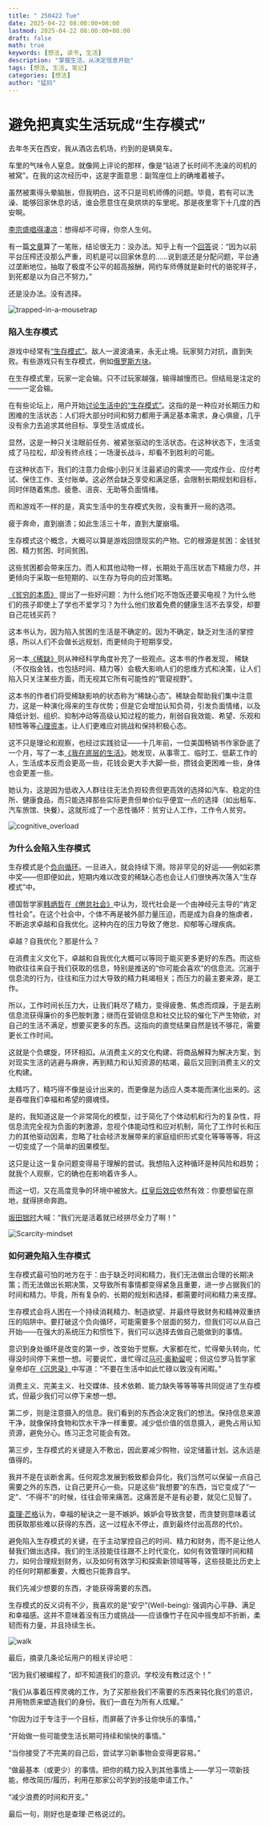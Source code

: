 ```yaml
---
title: " 250422 Tue"
date: 2025-04-22 08:00:00+08:00
lastmod: 2025-04-22 08:00:00+08:00
draft: false
math: true
keywords: [想法, 读书, 生活]
description: "掌握生活，从决定信息开始"
tags: [想法, 生活, 笔记]
categories: [想法]
author: "猛犸"
---
```


# 避免把真实生活玩成“生存模式”

去年冬天在西安，我从酒店去机场，约到的是辆臭车。

车里的气味令人窒息。就像网上评论的那样，像是“钻进了长时间不洗澡的司机的被窝”。在我的这次经历中，这是字面意思：副驾座位上的确堆着被子。

虽然被熏得头晕脑胀，但我明白，这不只是司机师傅的问题。毕竟，若有可以洗澡、能够回家休息的话，谁会愿意住在臭烘烘的车里呢。那是夜里零下十几度的西安啊。

[李宗盛唱得凄凉](https://music.163.com/#/song?id=394670)：想得却不可得，你奈人生何。

有一篇[文章](https://36kr.com/p/3092605845272712)算了一笔账，结论很无力：没办法。知乎上有一个[回答](https://www.zhihu.com/question/648693255)说：“因为以前平台压榨还没那么严重，司机是可以回家休息的……说到底还是分配问题，平台通过垄断地位，抽取了极度不公平的超高报酬，网约车师傅就是新时代的骆驼祥子，到死都是以为自己不努力。”

还是没办法。没有选择。

![trapped-in-a-mousetrap](https://1-1256632535.cos.ap-beijing.myqcloud.com/img/trapped-in-a-mousetrap.jpg)

### 陷入生存模式

游戏中经常有[“生存模式”](https://en.wikipedia.org/wiki/Survival_mode)。敌人一波波涌来，永无止境。玩家努力对抗，直到失败。有些游戏只有生存模式，例如[俄罗斯方块](https://en.wikipedia.org/wiki/Tetris)。

在生存模式里，玩家一定会输。只不过玩家越强，输得越慢而已。但结局是注定的——一定会输。

在有些论坛上，用户开始[讨论生活中的“生存模式”](https://www.reddit.com/r/Adulting/comments/1jx1dr4/its_sad_to_see_so_many_adults_in_survival_mode/)。这指的是一种应对长期压力和困难的生活状态：人们将大部分时间和努力都用于满足基本需求，身心俱疲，几乎没有余力去追求其他目标、享受生活或成长。

显然，这是一种只关注眼前任务、被紧张驱动的生活状态。在这种状态下，生活变成了马拉松，却没有终点线；一场漫长战斗，却看不到胜利的可能。

在这种状态下，我们的注意力会缩小到只关注最紧迫的需求——完成作业、应付考试、保住工作、支付账单。这必然会缺乏享受和满足感，会限制长期规划和目标，同时伴随着焦虑、疲惫、沮丧、无助等负面情绪。

而和游戏不一样的是，真实生活中的生存模式失败，没有重开一局的选项。

疲于奔命，直到崩溃；如此生活三十年，直到大厦崩塌。

生存模式这个概念，大概可以算是游戏回馈现实的产物。它的根源是贫困：金钱贫困、精力贫困、时间贫困。

这些贫困都会带来压力。而人和其他动物一样，长期处于高压状态下精疲力尽，并更倾向于采取一些短期的、以生存为导向的应对策略。

[《贫穷的本质》](https://book.douban.com/subject/30161884/) 提出了一些好问题：为什么他们吃不饱饭还要买电视？为什么他们的孩子即使上了学也不爱学习？为什么他们放着免费的健康生活不去享受，却要自己花钱买药？

这本书认为，因为陷入贫困的生活是不确定的。因为不确定，缺乏对生活的掌控感，所以人们不会做长远规划，而更倾向于短期享受。

另一本[《稀缺》](https://book.douban.com/subject/26178426/)则从神经科学角度补充了一些观点。这本书的作者发现， 稀缺（不仅指金钱，也包括时间、精力等）会极大影响人们的思维方式和决策，让人们陷入只关注某些方面，而无视其它所有可能性的“管窥视野”。

这本书的作者们将受稀缺影响的状态称为“稀缺心态”。稀缺会帮助我们集中注意力，这是一种演化得来的生存优势；但是它会增加认知负荷，引发负面情绪，以及降低计划、组织、抑制冲动等高级认知过程的能力，削弱自我效能、希望、乐观和韧性等等[心理资本](https://en.wikipedia.org/wiki/Positive_psychological_capital)，让人们更难应对挑战和保持积极心态。

这不只是理论和观察，也经过实践验证——十几年前，一位美国畅销书作家卧底了一个月，写了一本[《我在底层的生活》](https://book.douban.com/subject/25900802/)。她发现，从事零工、临时工、低薪工作的人，生活成本反而会更高一些，花钱会更大手大脚一些，攒钱会更困难一些，身体也会更差一些。

她认为，这是因为低收入人群往往无法负担较贵但更高效的选择如汽车、稳定的住所、健康食品，而只能选择那些实际更贵但单价似乎便宜一点的选择（如出租车、汽车旅馆、快餐）。这就形成了一个恶性循环：贫穷让人工作，工作令人贫穷。

![cognitive_overload](https://1-1256632535.cos.ap-beijing.myqcloud.com/img/cognitive_overload.jpg)

### 为什么会陷入生存模式

生存模式是个[负向循环](https://en.wikipedia.org/wiki/Negative_feedback)。一旦进入，就会持续下滑。除非罕见的好运——例如彩票中奖——但即便如此，短期内难以改变的稀缺心态也会让人们很快再次落入“生存模式”中。

德国哲学家[韩炳哲](https://en.wikipedia.org/wiki/Byung-Chul_Han)在[《倦怠社会》](https://book.douban.com/subject/33442259/)中认为，现代社会是一个由神经元主导的“肯定性社会”。在这个社会中，个体不再是被外部力量压迫，而是成为自身的施虐者，不断追求卓越和自我优化。这种内在的压力导致了倦怠、抑郁等心理疾病。

卓越？自我优化？那是什么？

在消费主义文化下，卓越和自我优化大概可以等同于能买更多更好的东西。而这些物欲往往来自于我们获取的信息，特别是推送的“你可能会喜欢”的信息流。沉溺于信息流的行为，往往和压力过大导致的精力耗竭相关；而压力的最主要来源，是工作。

所以，工作时间长压力大，让我们耗尽了精力，变得疲惫、焦虑而烦躁，于是去刷信息流获得廉价的多巴胺刺激；继而在营销信息和社交比较的催化下产生物欲，对自己的生活不满足，想要买更多的东西。这指向的直觉结果自然是钱不够花，需要更长工作时间。

这就是个负螺旋，环环相扣。从消费主义的文化构建、将商品解释为解决方案，到对现实生活的逃避与麻痹，再到精力和认知资源的枯竭，最后又回到消费主义的文化构建。

太精巧了，精巧得不像是设计出来的，而更像是为适应人类本能而演化出来的。这是吞噬我们幸福和希望的摄魂怪。

是的，我知道这是一个非常简化的模型，过于简化了个体动机和行为的复杂性，将信息流完全视为负面的刺激源，忽视个体能动性和应对机制，简化了工作时长和压力的其他驱动因素，忽略了社会经济发展带来的家庭组织形式变化等等等等，将这一切变成了一个简单的因果模型。

这只是让这一复杂问题变得易于理解的尝试。我想陷入这种循环是种风险和趋势；就我个人观察，它的确也在影响着许多人。

而这一切，又在高度竞争的环境中被放大。[红皇后效应](https://en.wikipedia.org/wiki/Red_Queen_hypothesis)依然有效：你要想留在原地，就得拼命奔跑。

[坂田银时](https://en.wikipedia.org/wiki/Gintoki_Sakata)大喊：“我们光是活着就已经拼尽全力了啊！”

![Scarcity-mindset](https://1-1256632535.cos.ap-beijing.myqcloud.com/img/Scarcity-mindset.webp)

### 如何避免陷入生存模式

生存模式最可怕的地方在于：由于缺乏时间和精力，我们无法做出合理的长期决策；而无法做出长期决策，又导致所有事情都变得紧急且重要，进一步占据我们的时间和精力。毕竟，所有复杂的、长期的规划和选择，都需要时间和精力来支撑。

生存模式会将人困在一个持续消耗精力、制造欲望、并最终导致财务和精神双重挤压的陷阱中。要打破这个负向循环，可能需要多个层面的努力，但我们可以从自己开始——在强大的系统压力和惯性下，我们可以选择去做自己能做到的事情。

意识到身处循环是改变的第一步，改变始于觉察。大家都在忙，忙得晕头转向，忙得没时间停下来想一想。可要说忙，谁忙得过[马可·奥勒留](https://en.wikipedia.org/wiki/Marcus_Aurelius)呢；但这位罗马哲学家皇帝却在[《沉思录》](https://book.douban.com/subject/2359003/)中写道：“不要在生活中如此忙碌以致没有闲暇。”

消费主义、完美主义、社交媒体、技术依赖、能力缺失等等等等共同促进了生存模式，但最少我们可以停下来想一想。

第二步，则是注意摄入的信息。我们看到的东西会决定我们的想法。保持信息来源干净，就像保持食物和饮水干净一样重要。减少低价值的信息摄入，避免占用认知资源，避免分心。练习正念可能会有效。

第三步，生存模式的关键是入不敷出，因此要减少购物，设定储蓄计划。这永远是值得的。

我并不是在谈断舍离。任何观念发展到极致都会异化，我们当然可以保留一点自己需要之外的东西，让自己更开心一些。只是这些“我想要”的东西，当它变成了“一定”、“不得不”的时候，往往会带来痛苦。这痛苦是不是有必要，就见仁见智了。

[查理·芒格](https://en.wikipedia.org/wiki/Charlie_Munger)认为，幸福的秘诀之一是不嫉妒。嫉妒会导致贪婪，而贪婪则意味着试图获取那些难以获得的东西，这一过程永不停止，直到最终付出高昂的代价。

避免陷入生存模式的关键，在于主动掌控自己的时间、精力和财务，而不是让他人替我们做出选择。我们的生活技能往往跟不上时代变化，如何有效管理时间和精力，如何合理规划财务，以及如何有效学习和探索新领域等等，这些技能比历史上的任何时期都重要，大概也只能靠自学。

我们先减少想要的东西，才能获得需要的东西。

生存模式的反义词有不少，我喜欢的是“安宁”(Well-being): 强调内心平静、满足和幸福感。这并不意味着没有压力或挑战——应该像竹子在风中摇曳却不折断，柔韧而有力量，并且持续生长。

![walk](https://1-1256632535.cos.ap-beijing.myqcloud.com/img/forest-walk.jpg)

最后，摘录几条论坛用户的相关评论吧：

“因为我们被编程了，却不知道我们的意识。学校没有教过这个！”

“我们从事着压榨灵魂的工作，为了买那些我们不需要的东西来钝化我们的意识，并用物质来塑造我们的身份。我们一直在为所有人炫耀。”

“你因为过于专注于一个目标，而屏蔽了许多让你快乐的事情。”

“开始做一些可能使生活长期可持续和愉快的事情。”

“当你接受了不完美的自己后，尝试学习新事物会变得更容易。”

“做最基本（或更少）的事情。把你的精力投入到其他事情上——学习一项新技能，修改简历/履历，利用在那家公司学到的技能申请工作。”

“减少浪费的时间和开支。”

最后一句，刚好也是查理·芒格说过的。

